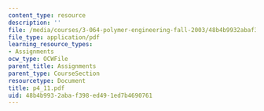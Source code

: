 ```yaml
---
content_type: resource
description: ''
file: /media/courses/3-064-polymer-engineering-fall-2003/48b4b9932abaf398ed491ed7b4690761_p4_11.pdf
file_type: application/pdf
learning_resource_types:
- Assignments
ocw_type: OCWFile
parent_title: Assignments
parent_type: CourseSection
resourcetype: Document
title: p4_11.pdf
uid: 48b4b993-2aba-f398-ed49-1ed7b4690761
---
```


